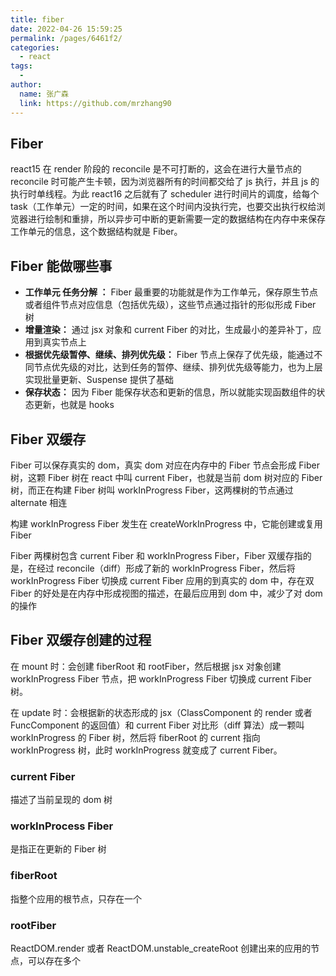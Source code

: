 ```yaml
---
title: fiber
date: 2022-04-26 15:59:25
permalink: /pages/6461f2/
categories:
  - react
tags:
  - 
author: 
  name: 张广森
  link: https://github.com/mrzhang90
---
```

## Fiber

react15 在 render 阶段的 reconcile 是不可打断的，这会在进行大量节点的 reconcile 时可能产生卡顿，因为浏览器所有的时间都交给了 js 执行，并且 js 的执行时单线程。为此 react16 之后就有了 scheduler 进行时间片的调度，给每个 task（工作单元）一定的时间，如果在这个时间内没执行完，也要交出执行权给浏览器进行绘制和重排，所以异步可中断的更新需要一定的数据结构在内存中来保存工作单元的信息，这个数据结构就是 Fiber。

## Fiber 能做哪些事

- **工作单元 任务分解 ：** Fiber 最重要的功能就是作为工作单元，保存原生节点或者组件节点对应信息（包括优先级），这些节点通过指针的形似形成 Fiber 树
- **增量渲染：** 通过 jsx 对象和 current Fiber 的对比，生成最小的差异补丁，应用到真实节点上
- **根据优先级暂停、继续、排列优先级：** Fiber 节点上保存了优先级，能通过不同节点优先级的对比，达到任务的暂停、继续、排列优先级等能力，也为上层实现批量更新、Suspense 提供了基础
- **保存状态：** 因为 Fiber 能保存状态和更新的信息，所以就能实现函数组件的状态更新，也就是 hooks

## Fiber 双缓存

Fiber 可以保存真实的 dom，真实 dom 对应在内存中的 Fiber 节点会形成 Fiber 树，这颗 Fiber 树在 react 中叫 current Fiber，也就是当前 dom 树对应的 Fiber 树，而正在构建 Fiber 树叫 workInProgress Fiber，这两棵树的节点通过 alternate 相连

构建 workInProgress Fiber 发生在 createWorkInProgress 中，它能创建或复用 Fiber

Fiber 两棵树包含 current Fiber 和 workInProgress Fiber，Fiber 双缓存指的是，在经过 reconcile（diff）形成了新的 workInProgress Fiber，然后将 workInProgress Fiber 切换成 current Fiber 应用的到真实的 dom 中，存在双 Fiber 的好处是在内存中形成视图的描述，在最后应用到 dom 中，减少了对 dom 的操作

## Fiber 双缓存创建的过程

在 mount 时：会创建 fiberRoot 和 rootFiber，然后根据 jsx 对象创建 workInProgress Fiber 节点，把 workInProgress Fiber 切换成 current Fiber 树。

在 update 时：会根据新的状态形成的 jsx（ClassComponent 的 render 或者 FuncComponent 的返回值）和 current Fiber 对比形（diff 算法）成一颗叫 workInProgress 的 Fiber 树，然后将 fiberRoot 的 current 指向 workInProgress 树，此时 workInProgress 就变成了 current Fiber。

### current Fiber

描述了当前呈现的 dom 树

### workInProcess Fiber

是指正在更新的 Fiber 树

### fiberRoot

指整个应用的根节点，只存在一个

### rootFiber

ReactDOM.render 或者 ReactDOM.unstable_createRoot 创建出来的应用的节点，可以存在多个
